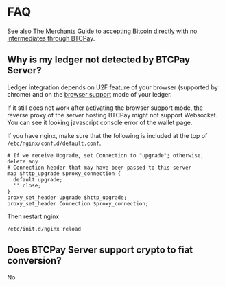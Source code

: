 # FAQ

See also [The Merchants Guide to accepting Bitcoin directly with no intermediates through BTCPay](https://www.reddit.com/r/Bitcoin/comments/81h1oy/the_merchants_guide_to_accepting_bitcoin_directly/).

## Why is my ledger not detected by BTCPay Server?

Ledger integration depends on U2F feature of your browser (supported by chrome) and on the [browser support](https://support.ledgerwallet.com/hc/en-us/articles/115005198565-What-is-the-Browser-support-option-made-for-) mode of your ledger.

If it still does not work after activating the browser support mode, the reverse proxy of the server hosting BTCPay might not support Websocket.
You can see it looking javascript console error of the wallet page.

If you have nginx, make sure that the following is included at the top of `/etc/nginx/conf.d/default.conf`.

```
# If we receive Upgrade, set Connection to "upgrade"; otherwise, delete any
# Connection header that may have been passed to this server
map $http_upgrade $proxy_connection {
  default upgrade;
  '' close;
}
proxy_set_header Upgrade $http_upgrade;
proxy_set_header Connection $proxy_connection;
```

Then restart nginx.

```
/etc/init.d/nginx reload
```

## Does BTCPay Server support crypto to fiat conversion?

No
